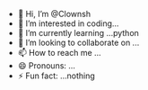 - 👋 Hi, I’m @Clownsh
- 👀 I’m interested in coding...
- 🌱 I’m currently learning ...python 
- 💞️ I’m looking to collaborate on ...
- 📫 How to reach me ...
- 😄 Pronouns: ...
- ⚡ Fun fact: ...nothing 

<!---
Clownsh/Clownsh is a ✨ special ✨ repository because its `README.md` (this file) appears on your GitHub profile.
You can click the Preview link to take a look at your changes.
--->
